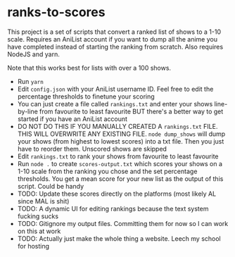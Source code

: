 # ranks-to-scores

This project is a set of scripts that convert a ranked list of shows to a 1-10 scale. Requires an AniList account if you want to dump all the anime you have completed instead of starting the ranking from scratch. Also requires NodeJS and yarn.

Note that this works best for lists with over a 100 shows.

- Run `yarn`
- Edit `config.json` with your AniList username ID. Feel free to edit the percentage thresholds to finetune your scoring
- You can just create a file called `rankings.txt` and enter your shows line-by-line from favourite to least favourite BUT there's a better way to get started if you have an AniList account
- DO NOT DO THIS IF YOU MANUALLY CREATED A `rankings.txt` FILE. THIS WILL OVERWRITE ANY EXISTING FILE. `node dump_shows` will dump your shows (from highest to lowest scores) into a txt file. Then you just have to reorder them. Unscored shows are skipped
- Edit `rankings.txt` to rank your shows from favourite to least favourite
- Run `node .` to create `scores-output.txt` which scores your shows on a 1-10 scale from the ranking you chose and the set percentage thresholds. You get a mean score for your new list as the output of this script. Could be handy
- TODO: Update these scores directly on the platforms (most likely AL since MAL is shit)
- TODO: A dynamic UI for editing rankings because the text system fucking sucks
- TODO: Gitignore my output files. Committing them for now so I can work on this at work
- TODO: Actually just make the whole thing a website. Leech my school for hosting
